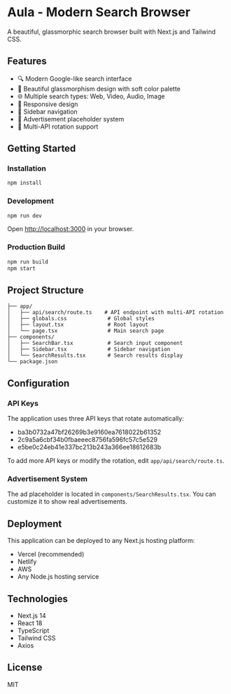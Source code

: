 # Aula - Modern Search Browser

A beautiful, glassmorphic search browser built with Next.js and Tailwind CSS.

## Features

- 🔍 Modern Google-like search interface
- 🎨 Beautiful glassmorphism design with soft color palette
- 🌐 Multiple search types: Web, Video, Audio, Image
- 📱 Responsive design
- 🎯 Sidebar navigation
- 📢 Advertisement placeholder system
- 🔄 Multi-API rotation support

## Getting Started

### Installation

```bash
npm install
```

### Development

```bash
npm run dev
```

Open [http://localhost:3000](http://localhost:3000) in your browser.

### Production Build

```bash
npm run build
npm start
```

## Project Structure

```
├── app/
│   ├── api/search/route.ts    # API endpoint with multi-API rotation
│   ├── globals.css             # Global styles
│   ├── layout.tsx              # Root layout
│   └── page.tsx                # Main search page
├── components/
│   ├── SearchBar.tsx           # Search input component
│   ├── Sidebar.tsx             # Sidebar navigation
│   └── SearchResults.tsx       # Search results display
└── package.json
```

## Configuration

### API Keys

The application uses three API keys that rotate automatically:
- ba3b0732a47bf26269b3e9160ea7618022b61352
- 2c9a5a6cbf34b0fbaeeec8756fa596fc57c5e529
- e5be0c24eb41e337bc213b243a366ee18612683b

To add more API keys or modify the rotation, edit `app/api/search/route.ts`.

### Advertisement System

The ad placeholder is located in `components/SearchResults.tsx`. You can customize it to show real advertisements.

## Deployment

This application can be deployed to any Next.js hosting platform:
- Vercel (recommended)
- Netlify
- AWS
- Any Node.js hosting service

## Technologies

- Next.js 14
- React 18
- TypeScript
- Tailwind CSS
- Axios

## License

MIT

